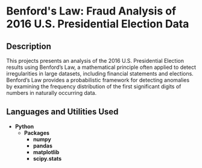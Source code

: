 <h1>Benford's Law: Fraud Analysis of 2016 U.S. Presidential Election Data </h1>

<h2>Description</h2>
This projects presents an analysis of the 2016 U.S. Presidential Election results using Benford’s Law, a mathematical principle often
applied to detect irregularities in large datasets, including financial statements and elections. Benford’s Law provides a probabilistic
framework for detecting anomalies by examining the frequency distribution of the first significant digits of numbers in naturally
occurring data.
<br />

<h2>Languages and Utilities Used</h2>

- <b>Python</b> 
  - <b>Packages</b>
    - <b>numpy</b>
    - <b>pandas</b>
    - <b>matplotlib</b>
    - <b>scipy.stats</b>
